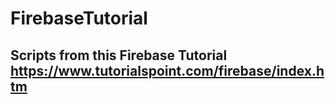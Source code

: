 # FirebaseTutorial

## Scripts from this Firebase Tutorial https://www.tutorialspoint.com/firebase/index.htm